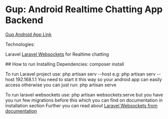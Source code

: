 # Gup: Android Realtime Chatting App Backend

<a href="https://github.com/zeeshanali-k/Gup">Gup Android App Link</a>

Technologies:
<p>
Laravel
<a href="https://beyondco.de/docs/laravel-websockets/getting-started/introduction">Laravel Websockets</a> for Realtime chatting
</p>
## How to run
Installing Dependencies: composer install

To run Laravel project use: php artisan serv --host <your-local-ip-here> 
e.g: php artisan serv --host 192.168.1.1
You need to start it this way so your android app can easily access otherwise you can just run: php artisan serve

To run laravel websockets use: php artisan websockets:serve
but you have you run few migrations before this which you can find on documentation in installation section
Further you can read about <a href="https://beyondco.de/docs/laravel-websockets/getting-started/introduction">Laravel Websockets from documentation</a>
